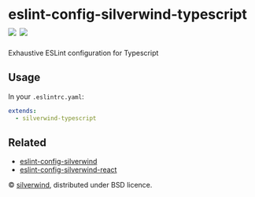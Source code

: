 # eslint-config-silverwind-typescript [![](https://img.shields.io/npm/v/eslint-config-silverwind-typescript.svg)](https://www.npmjs.org/package/eslint-config-silverwind-typescript) [![](https://img.shields.io/badge/licence-bsd-blue.svg)](https://raw.githubusercontent.com/silverwind/eslint-config-silverwind-typescript/master/LICENSE)

Exhaustive ESLint configuration for Typescript

## Usage

In your `.eslintrc.yaml`:

```yaml
extends:
  - silverwind-typescript
```

## Related

- [eslint-config-silverwind](https://github.com/silverwind/eslint-config-silverwind)
- [eslint-config-silverwind-react](https://github.com/silverwind/eslint-config-silverwind-react)

© [silverwind](https://github.com/silverwind), distributed under BSD licence.

